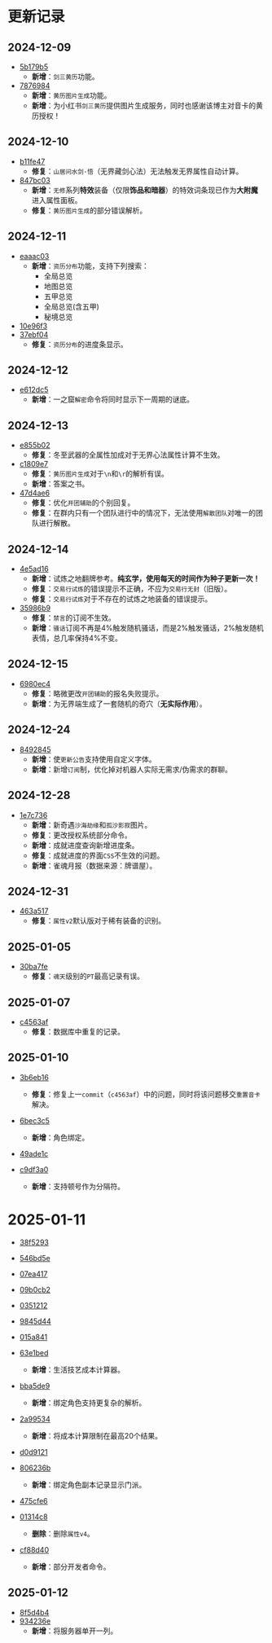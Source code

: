 # 更新记录

## 2024-12-09

- [5b179b5](https://github.com/HornCopper/Inkar-Suki/commit/5b179b55407fa26b9ed06c38ce9832870c232203)
    - **新增**：`剑三黄历`功能。
- [7876984](https://github.com/HornCopper/Inkar-Suki/commit/787698406401c5a809018b50fe9779576aa8c386)
    - **新增**：`黄历图片生成`功能。
    - **新增**：为小红书`剑三黄历`提供图片生成服务，同时也感谢该博主对音卡的黄历授权！

## 2024-12-10

- [b11fe47](https://github.com/HornCopper/Inkar-Suki/commit/b11fe4720870d235a471492dc2faca7c02d94304)
    - **修复**：`山居问水剑·悟`（无界藏剑心法）无法触发无界属性自动计算。
- [847bc03](https://github.com/HornCopper/Inkar-Suki/commit/847bc032c862fad7ead178b44fb272de57fc5424)
    - **新增**：`无修`系列**特效**装备（仅限**饰品和暗器**）的特效词条现已作为**大附魔**进入属性面板。
    - **修复**：`黄历图片生成`的部分错误解析。

## 2024-12-11

- [eaaac03](https://github.com/HornCopper/Inkar-Suki/commit/eaaac039304bbfdf1c363afbe93f879eadd5d018)
    - **新增**：`资历分布`功能，支持下列搜索：
        - 全局总览
        - 地图总览
        - 五甲总览
        - 全局总览(含五甲)
        - 秘境总览
- [10e96f3](https://github.com/HornCopper/Inkar-Suki/commit/10e96f3e2a25b4582829724187d62edf3d3cc5c7)
- [37ebf04](https://github.com/HornCopper/Inkar-Suki/commit/37ebf0425e996bbb9093d0ba3aba4c20c1a9c40b)
    - **修复**：`资历分布`的进度条显示。

## 2024-12-12

- [e612dc5](https://github.com/HornCopper/Inkar-Suki/commit/e612dc54a69de0da8df5df4a45f837355d26a3f2)
    - **新增**：一之窟`解密`命令将同时显示下一周期的谜底。

## 2024-12-13

- [e855b02](https://github.com/HornCopper/Inkar-Suki/commit/e855b02e430a26e50337401530f80db66cbecd9f)
    - **修复**：冬至武器的全属性加成对于无界心法属性计算不生效。
- [c1809e7](https://github.com/HornCopper/Inkar-Suki/commit/c1809e75de7741d2c02623390b6c34a82eedcb7f)
    - **修复**：`黄历图片生成`对于`\n`和`\r`的解析有误。
    - **新增**：答案之书。
- [47d4ae6](https://github.com/HornCopper/Inkar-Suki/commit/47d4ae624d73b0c260da5691ab6187e6377dbd4a)
    - **修复**：优化`开团辅助`的个别回复。
    - **修复**：在群内只有一个团队进行中的情况下，无法使用`解散团队`对唯一的团队进行解散。

## 2024-12-14

- [4e5ad16](https://github.com/HornCopper/Inkar-Suki/commit/4e5ad160ea418efab169edc5cba4ffc6f9e9b2ef)
    - **新增**：试炼之地翻牌参考。**纯玄学，使用每天的时间作为种子更新一次！**
    - **修复**：`交易行试炼`的错误提示不正确，不应为`交易行无封`（旧版）。
    - **修复**：`交易行试炼`对于不存在的试炼之地装备的错误提示。
- [35986b9](https://github.com/HornCopper/Inkar-Suki/commit/35986b9d6dc9dc2a856336e1691dcc677baaa52d)
    - **修复**：`禁言`的订阅不生效。
    - **新增**：`骚话`订阅不再是4%触发随机骚话，而是2%触发骚话，2%触发随机表情，总几率保持4%不变。

## 2024-12-15

- [6980ec4](https://github.com/HornCopper/Inkar-Suki/commit/6980ec48dbc552e35045b96890e40961c814b088)
    - **修复**：略微更改`开团辅助`的报名失败提示。
    - **新增**：为无界端生成了一套随机的奇穴（**无实际作用**）。

## 2024-12-24

- [8492845](https://github.com/HornCopper/Inkar-Suki/commit/849284534fe50d75997934a823bdfcb07f1c4c40)
    - **新增**：使`更新公告`支持使用自定义字体。
    - **新增**：新增`订阅`制，优化掉对机器人实际无需求/伪需求的群聊。

## 2024-12-28

- [1e7c736](https://github.com/HornCopper/Inkar-Suki/commit/1e7c73613dc2d0cdb5a4430c289dc7c610047cf9)
    - **新增**：新奇遇`沙海劫缘`和`孤沙影寂`图片。
    - **修复**：更改授权系统部分命令。
    - **新增**：成就进度查询新增进度条。
    - **修复**：成就进度的界面`CSS`不生效的问题。
    - **新增**：雀魂月报（数据来源：牌谱屋）。

## 2024-12-31

- [463a517](https://github.com/HornCopper/Inkar-Suki/commit/463a517b3c3a4fc1671fb627054e177309e1046f)
    - **修复**：`属性v2`默认版对于稀有装备的识别。

## 2025-01-05

- [30ba7fe](https://github.com/HornCopper/Inkar-Suki/commit/30ba7fe5ce715cb3cd93d233dadf4da5e71033dd)
    - **修复**：`魂天`级别的`PT`最高记录有误。

## 2025-01-07

- [c4563af](https://github.com/HornCopper/Inkar-Suki/commit/c4563af54c1c88562ce5257b7b864039167bd265)
    - **修复**：数据库中重复的记录。

## 2025-01-10

- [3b6eb16](https://github.com/HornCopper/Inkar-Suki/commit/3b6eb166e14476f472ad57e12d5740e7e5755cf6)
    - **修复**：修复上一`commit`（`c4563af`）中的问题，同时将该问题移交`重置音卡`解决。

- [6bec3c5](https://github.com/HornCopper/Inkar-Suki/commit/6bec3c540db3ae7e5694b1708c12ac145108620a)
    - **新增**：角色绑定。

- [49ade1c](https://github.com/HornCopper/Inkar-Suki/commit/49ade1ccc0cc02a82cb5a90197adc142bbb76da5)
- [c9df3a0](https://github.com/HornCopper/Inkar-Suki/commit/c9df3a034ac80f18064e76809a36838f22b569ee)
    - **新增**：支持顿号作为分隔符。

# 2025-01-11

- [38f5293](https://github.com/HornCopper/Inkar-Suki/commit/38f5293d872a5fc333102dc8bce94f5d74f3ead5)
- [546bd5e](https://github.com/HornCopper/Inkar-Suki/commit/546bd5e1a3a53608528120ef94cbf03bc82a8eef)
- [07ea417](https://github.com/HornCopper/Inkar-Suki/commit/07ea4172de250d8f8a7689e9bd5b031c0b960abf)
- [09b0cb2](https://github.com/HornCopper/Inkar-Suki/commit/09b0cb29c9763a318d4c1e32b7287c5a956e5081)
- [0351212](https://github.com/HornCopper/Inkar-Suki/commit/0351212ebaf664a2eb91a9a68c80834a890e3b00)
- [9845d44](https://github.com/HornCopper/Inkar-Suki/commit/9845d447e447a6b45b7a93c14e7a0a01a1b0c8cd)
- [015a841](https://github.com/HornCopper/Inkar-Suki/commit/015a8416ccfb5b0ebcd26fe7955488f0dd7c8c91)
- [63e1bed](https://github.com/HornCopper/Inkar-Suki/commit/63e1bed3c178c3fad0bea97423bcfa6f30a5673a)
    - **新增**：生活技艺成本计算器。

- [bba5de9](https://github.com/HornCopper/Inkar-Suki/commit/bba5de9df83c7ddaaf04fee0a86fe47b222bd732)
    - **新增**：绑定角色支持更复杂的解析。

- [2a99534](https://github.com/HornCopper/Inkar-Suki/commit/2a9953498e1d07432632576ef38050a3a7c11bb0)
    - **新增**：将成本计算限制在最高20个结果。

- [d0d9121](https://github.com/HornCopper/Inkar-Suki/commit/d0d91211b3ddb3a83843c278a94c17d76f285b70)
- [806236b](https://github.com/HornCopper/Inkar-Suki/commit/806236b4ddca1f3d46568285dcb1f09206454280)
    - **新增**：绑定角色副本记录显示门派。

- [475cfe6](https://github.com/HornCopper/Inkar-Suki/commit/475cfe6e08f3e8b2a7c46d45d16ef5bdde0d9952)
- [01314c8](https://github.com/HornCopper/Inkar-Suki/commit/01314c81d8fba89ecc31567a03d72f67941bcbf2)
    - **删除**：删除`属性v4`。

- [cf88d40](https://github.com/HornCopper/Inkar-Suki/commit/cf88d400e260527462111f11867a5e1dac6c3871)
    - **新增**：部分开发者命令。

## 2025-01-12

- [8f5d4b4](https://github.com/HornCopper/Inkar-Suki/commit/8f5d4b468c93746ffb0c8e5fbccfe642366e3ec5)
- [934236e](https://github.com/HornCopper/Inkar-Suki/commit/934236e914a2a02f4f3c58df2243202fe1aafa69)
    - **新增**：将服务器单开一列。